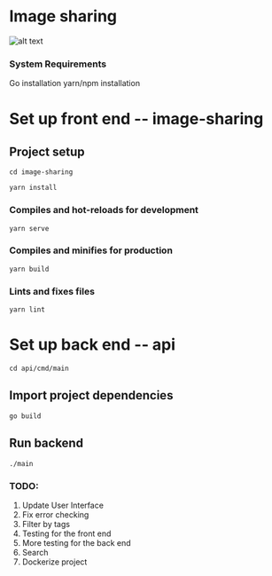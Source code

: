 # Image sharing
![alt text](https://github.com/cooperstrahan/image-sharing-service/image-sharing-service-image.png?raw=true)

### System Requirements
Go installation
yarn/npm installation

# Set up front end -- image-sharing

## Project setup
```
cd image-sharing
```
```
yarn install
```

### Compiles and hot-reloads for development
```
yarn serve
```

### Compiles and minifies for production
```
yarn build
```

### Lints and fixes files
```
yarn lint
```


# Set up back end -- api
```
cd api/cmd/main
```

## Import project dependencies
```
go build
```
## Run backend
```
./main
```

### TODO:
1. Update User Interface
2. Fix error checking
3. Filter by tags
4. Testing for the front end
5. More testing for the back end
6. Search
7. Dockerize project